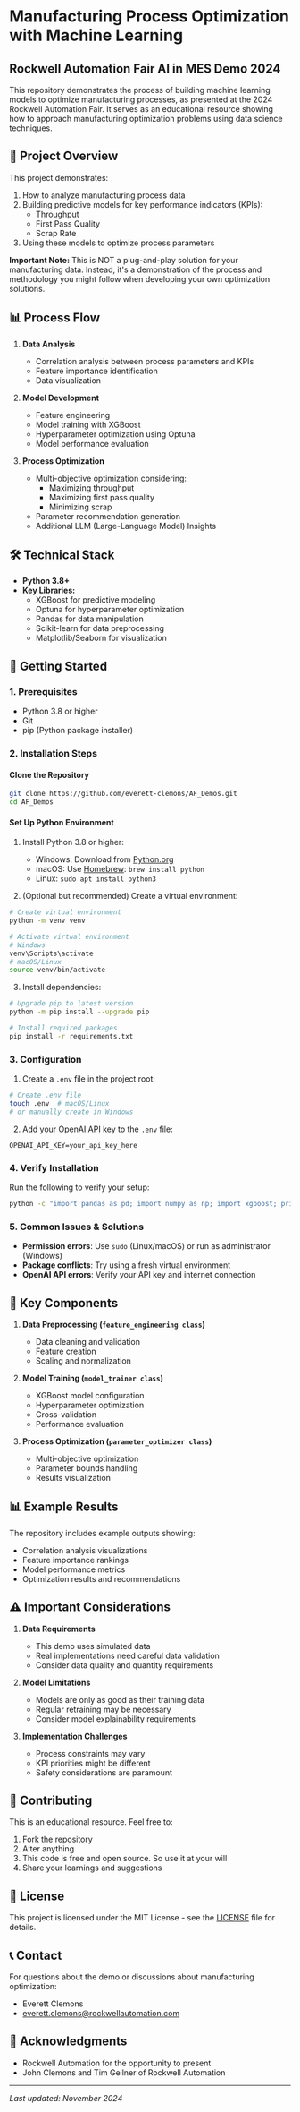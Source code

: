 # Manufacturing Process Optimization with Machine Learning
## Rockwell Automation Fair AI in MES Demo 2024

This repository demonstrates the process of building machine learning models to optimize manufacturing processes, as presented at the 2024 Rockwell Automation Fair. It serves as an educational resource showing how to approach manufacturing optimization problems using data science techniques.

## 🎯 Project Overview

This project demonstrates:
1. How to analyze manufacturing process data
2. Building predictive models for key performance indicators (KPIs):
   - Throughput
   - First Pass Quality
   - Scrap Rate
3. Using these models to optimize process parameters

**Important Note:** This is NOT a plug-and-play solution for your manufacturing data. Instead, it's a demonstration of the process and methodology you might follow when developing your own optimization solutions.

## 📊 Process Flow

1. **Data Analysis**
   - Correlation analysis between process parameters and KPIs
   - Feature importance identification
   - Data visualization

2. **Model Development**
   - Feature engineering
   - Model training with XGBoost
   - Hyperparameter optimization using Optuna
   - Model performance evaluation

3. **Process Optimization**
   - Multi-objective optimization considering:
     - Maximizing throughput
     - Maximizing first pass quality
     - Minimizing scrap
   - Parameter recommendation generation
   - Additional LLM (Large-Language Model) Insights

## 🛠️ Technical Stack

- **Python 3.8+**
- **Key Libraries:**
  - XGBoost for predictive modeling
  - Optuna for hyperparameter optimization
  - Pandas for data manipulation
  - Scikit-learn for data preprocessing
  - Matplotlib/Seaborn for visualization

## 🚀 Getting Started

### 1. Prerequisites

- Python 3.8 or higher
- Git
- pip (Python package installer)

### 2. Installation Steps

#### Clone the Repository
```bash
git clone https://github.com/everett-clemons/AF_Demos.git
cd AF_Demos
```

#### Set Up Python Environment

1. Install Python 3.8 or higher:
   - Windows: Download from [Python.org](https://www.python.org/downloads/)
   - macOS: Use [Homebrew](https://brew.sh/): `brew install python`
   - Linux: `sudo apt install python3`

2. (Optional but recommended) Create a virtual environment:
```bash
# Create virtual environment
python -m venv venv

# Activate virtual environment
# Windows
venv\Scripts\activate
# macOS/Linux
source venv/bin/activate
```

3. Install dependencies:
```bash
# Upgrade pip to latest version
python -m pip install --upgrade pip

# Install required packages
pip install -r requirements.txt
```

### 3. Configuration

1. Create a `.env` file in the project root:
```bash
# Create .env file
touch .env  # macOS/Linux
# or manually create in Windows
```

2. Add your OpenAI API key to the `.env` file:
```plaintext
OPENAI_API_KEY=your_api_key_here
```

### 4. Verify Installation

Run the following to verify your setup:
```bash
python -c "import pandas as pd; import numpy as np; import xgboost; print('Setup successful!')"
```

### 5. Common Issues & Solutions

- **Permission errors**: Use `sudo` (Linux/macOS) or run as administrator (Windows)
- **Package conflicts**: Try using a fresh virtual environment
- **OpenAI API errors**: Verify your API key and internet connection

## 📘 Key Components

1. **Data Preprocessing (`feature_engineering class`)**
   - Data cleaning and validation
   - Feature creation
   - Scaling and normalization

2. **Model Training (`model_trainer class`)**
   - XGBoost model configuration
   - Hyperparameter optimization
   - Cross-validation
   - Performance evaluation

3. **Process Optimization (`parameter_optimizer class`)**
   - Multi-objective optimization
   - Parameter bounds handling
   - Results visualization

## 📊 Example Results

The repository includes example outputs showing:
- Correlation analysis visualizations
- Feature importance rankings
- Model performance metrics
- Optimization results and recommendations

## ⚠️ Important Considerations

1. **Data Requirements**
   - This demo uses simulated data
   - Real implementations need careful data validation
   - Consider data quality and quantity requirements

2. **Model Limitations**
   - Models are only as good as their training data
   - Regular retraining may be necessary
   - Consider model explainability requirements

3. **Implementation Challenges**
   - Process constraints may vary
   - KPI priorities might be different
   - Safety considerations are paramount

## 🤝 Contributing

This is an educational resource. Feel free to:
1. Fork the repository
2. Alter anything
3. This code is free and open source. So use it at your will
4. Share your learnings and suggestions

## 📜 License

This project is licensed under the MIT License - see the [LICENSE](../LICENSE) file for details.

## 📞 Contact

For questions about the demo or discussions about manufacturing optimization:
- Everett Clemons
- everett.clemons@rockwellautomation.com

## 🙏 Acknowledgments

- Rockwell Automation for the opportunity to present
- John Clemons and Tim Gellner of Rockwell Automation

---
*Last updated: November 2024*